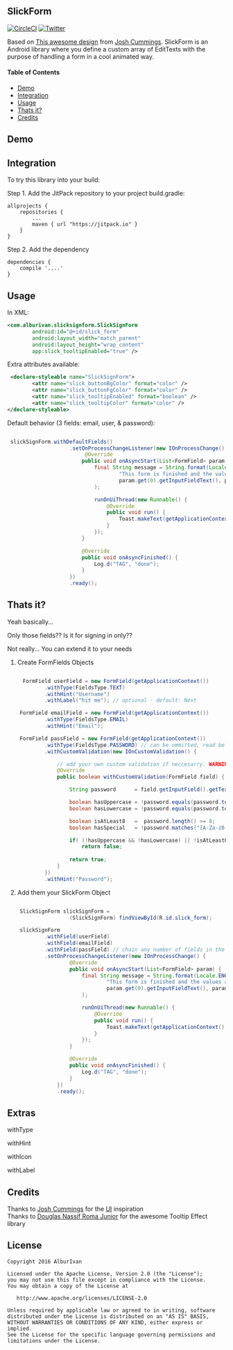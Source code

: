 ## SlickForm

[![CircleCI](https://img.shields.io/circleci/project/BrightFlair/PHP.Gt.svg?maxAge=2592000)](https://circleci.com/gh/AlburIvan/SlickForm/1)
[![Twitter](https://img.shields.io/badge/Twitter-%40AlburIvan-blue.svg?style=flat)](https://twitter.com/AlburIvan)


Based on [This awesome design][slick-form-page] from [Josh Cummings][dribbble-profile]. SlickForm is an Android library where you define a custom array of EditTexts with the purpose of handling a form in a cool animated way.


#### Table of Contents

* [Demo](#demo)
* [Integration](#integration)
* [Usage](#usage)
* [Thats it?](#thats-it)
* [Credits](#credits)


## Demo

## Integration

To try this library into your build:

Step 1. Add the JitPack repository to your project build.gradle:

	allprojects {
		repositories {
			...
			maven { url "https://jitpack.io" }
		}
	}
    
Step 2. Add the dependency

	dependencies {
		compile '....'
	}


## Usage

In XML:
```xml
<com.alburivan.slicksignform.SlickSignForm
        android:id="@+id/slick_form"
        android:layout_width="match_parent"
        android:layout_height="wrap_content"
        app:slick_tooltipEnabled="true" />
```

Extra attributes available:
```xml
 <declare-styleable name="SlickSignForm">
        <attr name="slick_buttonBgColor" format="color" />
        <attr name="slick_buttonFgColor" format="color" />
        <attr name="slick_tooltipEnabled" format="boolean" />
        <attr name="slick_tooltipColor" format="color" />
</declare-styleable>
```    


Default behavior (3 fields: email, user, & password):
```java

 slickSignForm.withDefaultFields()
                    .setOnProcessChangeListener(new IOnProcessChange() {
                         @Override
                        public void onAsyncStart(List<FormField> param) {
                            final String message = String.format(Locale.ENGLISH,
                                    "This form is finished and the values are: first field: %s - second field: %s  - third field: %s",
                                    param.get(0).getInputFieldText(), param.get(1).getInputFieldText(), param.get(2).getInputFieldText()
                            );

                            runOnUiThread(new Runnable() {
                                @Override
                                public void run() {
                                    Toast.makeText(getApplicationContext(), message, Toast.LENGTH_LONG).show();
                                }
                            });
                        }

                        @Override
                        public void onAsyncFinished() {
                            Log.d("TAG", "done");
                        }
                    })
                    .ready();

```

## Thats it?

Yeah basically...

Only those fields?? Is it for signing in only??

Not really... You can extend it to your needs

1. Create FormFields Objects

```java

	 FormField userField = new FormField(getApplicationContext())
            .withType(FieldsType.TEXT)
            .withHint("Username")
            .withLabel("hit me"); // optional - default: Next

    FormField emailField = new FormField(getApplicationContext())
            .withType(FieldsType.EMAIL)
            .withHint("Email");

    FormField passField = new FormField(getApplicationContext())
            .withType(FieldsType.PASSWORD) // can be ommitted, read below...
            .withCustomValidation(new IOnCustomValidation() {

            	// add your own custom validation if neccesarry. WARNING: it will override the FieldType to CUSTOM
                @Override
                public boolean withCustomValidation(FormField field) {

                    String password 	 = field.getInputField().getText().toString();

                    boolean hasUppercase = !password.equals(password.toLowerCase());
                    boolean hasLowercase = !password.equals(password.toUpperCase());

                    boolean isAtLeast8   =  password.length() >= 8;
                    boolean hasSpecial   = !password.matches("[A-Za-z0-9 ]*");

                    if( (!hasUppercase && !hasLowercase) || !isAtLeast8 || !hasSpecial )
                        return false;
                    
                    return true;
                }
            })
            .withHint("Password");
```

2. Add them your SlickForm Object

```java

 	SlickSignForm slickSignForm =
                	(SlickSignForm) findViewById(R.id.slick_form);

 	slickSignForm
            .withField(userField)
            .withField(emailField)
            .withField(passField) // chain any number of fields in the order of appearance
            .setOnProcessChangeListener(new IOnProcessChange() {
                    @Override
                    public void onAsyncStart(List<FormField> param) {
                        final String message = String.format(Locale.ENGLISH,
                                "This form is finished and the values are: first field: %s - second field: %s  - third field: %s",
                                param.get(0).getInputFieldText(), param.get(1).getInputFieldText(), param.get(2).getInputFieldText()
                        );

                        runOnUiThread(new Runnable() {
                            @Override
                            public void run() {
                                Toast.makeText(getApplicationContext(), message, Toast.LENGTH_LONG).show();
                            }
                        });
                    }

                    @Override
                    public void onAsyncFinished() {
                        Log.d("TAG", "done");
                    }
                })
                .ready();

```


## Extras

withType

withHint

withIcon

withLabel

## Credits
Thanks to [Josh Cummings][dribbble-profile] for the [UI][slick-form-page] inspiration  
Thanks to [Douglas Nassif Roma Junior][tooltip-library] for the awesome Tooltip Effect library


## License

	Copyright 2016 AlburIvan
	
	Licensed under the Apache License, Version 2.0 (the "License");
	you may not use this file except in compliance with the License.
	You may obtain a copy of the License at
	
	   http://www.apache.org/licenses/LICENSE-2.0
	
	Unless required by applicable law or agreed to in writing, software
	distributed under the License is distributed on an "AS IS" BASIS,
	WITHOUT WARRANTIES OR CONDITIONS OF ANY KIND, either express or implied.
	See the License for the specific language governing permissions and
	limitations under the License.
	


[dribbble-profile]: https://dribbble.com/joshcummingsdesign
[slick-form-page]: http://www.materialup.com/posts/sign-up-e226cb9b-e06d-4e8c-ba28-3e5837e1cd41
[tooltip-library]: https://github.com/douglasjunior/android-simple-tooltip